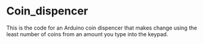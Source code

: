 # Coin_dispencer
 This is the code for an Arduino coin dispencer that makes change using the least number of coins from an amount you type into the keypad.
